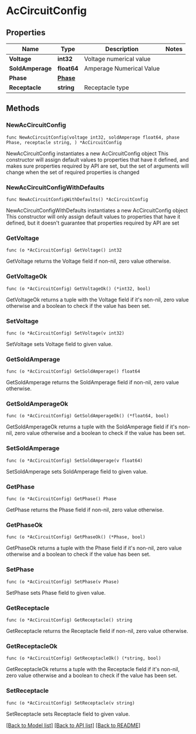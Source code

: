 # AcCircuitConfig

## Properties

Name | Type | Description | Notes
------------ | ------------- | ------------- | -------------
**Voltage** | **int32** | Voltage numerical value | 
**SoldAmperage** | **float64** | Amperage Numerical Value | 
**Phase** | [**Phase**](Phase.md) |  | 
**Receptacle** | **string** | Receptacle type | 

## Methods

### NewAcCircuitConfig

`func NewAcCircuitConfig(voltage int32, soldAmperage float64, phase Phase, receptacle string, ) *AcCircuitConfig`

NewAcCircuitConfig instantiates a new AcCircuitConfig object
This constructor will assign default values to properties that have it defined,
and makes sure properties required by API are set, but the set of arguments
will change when the set of required properties is changed

### NewAcCircuitConfigWithDefaults

`func NewAcCircuitConfigWithDefaults() *AcCircuitConfig`

NewAcCircuitConfigWithDefaults instantiates a new AcCircuitConfig object
This constructor will only assign default values to properties that have it defined,
but it doesn't guarantee that properties required by API are set

### GetVoltage

`func (o *AcCircuitConfig) GetVoltage() int32`

GetVoltage returns the Voltage field if non-nil, zero value otherwise.

### GetVoltageOk

`func (o *AcCircuitConfig) GetVoltageOk() (*int32, bool)`

GetVoltageOk returns a tuple with the Voltage field if it's non-nil, zero value otherwise
and a boolean to check if the value has been set.

### SetVoltage

`func (o *AcCircuitConfig) SetVoltage(v int32)`

SetVoltage sets Voltage field to given value.


### GetSoldAmperage

`func (o *AcCircuitConfig) GetSoldAmperage() float64`

GetSoldAmperage returns the SoldAmperage field if non-nil, zero value otherwise.

### GetSoldAmperageOk

`func (o *AcCircuitConfig) GetSoldAmperageOk() (*float64, bool)`

GetSoldAmperageOk returns a tuple with the SoldAmperage field if it's non-nil, zero value otherwise
and a boolean to check if the value has been set.

### SetSoldAmperage

`func (o *AcCircuitConfig) SetSoldAmperage(v float64)`

SetSoldAmperage sets SoldAmperage field to given value.


### GetPhase

`func (o *AcCircuitConfig) GetPhase() Phase`

GetPhase returns the Phase field if non-nil, zero value otherwise.

### GetPhaseOk

`func (o *AcCircuitConfig) GetPhaseOk() (*Phase, bool)`

GetPhaseOk returns a tuple with the Phase field if it's non-nil, zero value otherwise
and a boolean to check if the value has been set.

### SetPhase

`func (o *AcCircuitConfig) SetPhase(v Phase)`

SetPhase sets Phase field to given value.


### GetReceptacle

`func (o *AcCircuitConfig) GetReceptacle() string`

GetReceptacle returns the Receptacle field if non-nil, zero value otherwise.

### GetReceptacleOk

`func (o *AcCircuitConfig) GetReceptacleOk() (*string, bool)`

GetReceptacleOk returns a tuple with the Receptacle field if it's non-nil, zero value otherwise
and a boolean to check if the value has been set.

### SetReceptacle

`func (o *AcCircuitConfig) SetReceptacle(v string)`

SetReceptacle sets Receptacle field to given value.



[[Back to Model list]](../README.md#documentation-for-models) [[Back to API list]](../README.md#documentation-for-api-endpoints) [[Back to README]](../README.md)


